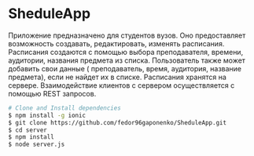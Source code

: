 # SheduleApp
Приложение предназначено для студентов вузов. Оно предоставляет возможность создавать, редактировать, изменять расписания. Расписания создаются с помощью выбора преподавателя, времени, аудитории, названия предмета из списка. Пользователь также может добавить свои данные ( преподаватель, время, аудитория, название предмета), если не найдет их в списке. Расписания хранятся на сервере. Взаимодействие клиентов с сервером осуществляется с помощью REST запросов.

```bash
# Clone and Install dependencies
$ npm install -g ionic
$ git clone https://github.com/fedor96gaponenko/SheduleApp.git
$ cd server
$ npm install
$ node server.js
